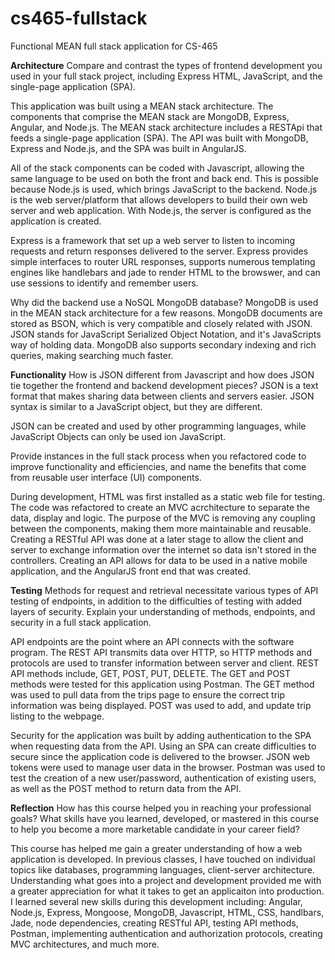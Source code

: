 # cs465-fullstack
Functional MEAN full stack application for CS-465


**Architecture**
Compare and contrast the types of frontend development you used in your full stack project, including Express HTML, JavaScript, and the single-page application (SPA).

This application was built using a MEAN stack architecture. The components that comprise the MEAN stack are MongoDB, Express, Angular, and Node.js. The MEAN stack architecture includes a RESTApi that feeds a single-page application (SPA). The API was built with MongoDB, Express and Node.js, and the SPA was built in AngularJS.

All of the stack components can be coded with Javascript, allowing the same language to be used on both the front and back end. This is possible because Node.js is used, which brings JavaScript to the backend. Node.js is the web server/platform that allows developers to build their own web server and web application. With Node.js, the server is configured as the application is created.

Express is a framework that set up a web server to listen to incoming requests and return responses delivered to the server. Express provides simple interfaces to router URL responses, supports numerous templating engines like handlebars and jade to render HTML to the browswer, and can use sessions to identify and remember users.

Why did the backend use a NoSQL MongoDB database?
MongoDB is used in the MEAN stack architecture for a few reasons. MongoDB documents are stored as BSON, which is very compatible and closely related with JSON. JSON stands for JavaScript Serialized Object Notation, and it's JavaScripts way of holding data. MongoDB also supports secondary indexing and rich queries, making searching much faster. 

**Functionality**
How is JSON different from Javascript and how does JSON tie together the frontend and backend development pieces?
JSON is a text format that makes sharing data between clients and servers easier. JSON syntax is similar to a JavaScript object, but they are different.

JSON can be created and used by other programming languages, while JavaScript Objects can only be used ion JavaScript.

Provide instances in the full stack process when you refactored code to improve functionality and efficiencies, and name the benefits that come from reusable user interface (UI) components.

During development, HTML was first installed as a static web file for testing. The code was refactored to create an MVC acrchitecture to separate the data, display and logic. The  purpose of the MVC is removing any coupling between the components, making them more maintainable and reusable.  Creating a RESTful API was done at a later stage to allow the client and server to exchange information over the internet so data isn't stored in the controllers. Creating an API allows for data to be used in a native mobile application, and the AngularJS front end that was created.


**Testing**
Methods for request and retrieval necessitate various types of API testing of endpoints, in addition to the difficulties of testing with added layers of security. Explain your understanding of methods, endpoints, and security in a full stack application.

API endpoints are the point where an API connects with the software program. The REST API transmits data over HTTP, so HTTP methods and protocols are used to transfer information between server and client. REST API methods include, GET, POST, PUT, DELETE. The GET and POST methods were tested for this application using Postman. The GET method was used to pull data from the trips page to ensure the correct trip information was being displayed. POST was used to add, and update trip listing to the webpage. 

Security for the application was built by adding authentication to the SPA when requesting data from the API. Using an SPA can create difficulties to secure since the application code is delivered to the browser. JSON web tokens were used to manage user data in the browser. Postman was used to test the creation of a new user/password, authentication of existing users, as well as the POST method to return data from the API. 

**Reflection**
How has this course helped you in reaching your professional goals? What skills have you learned, developed, or mastered in this course to help you become a more marketable candidate in your career field?

This course has helped me gain a greater understanding of how a web application is developed. In previous classes, I have touched on individual topics like databases, programming languages, client-server architecture. Understanding what goes into a project and development provided me with a greater appreciation for what it takes to get an applicaiton into production. 
I learned several new skills during this development including: Angular, Node.js, Express, Mongoose, MongoDB, Javascript, HTML, CSS, handlbars, Jade, node dependencies, creating RESTful API, testing API methods, Postman, implementing authentication and authorization protocols, creating MVC architectures, and much more. 
